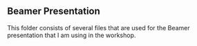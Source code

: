 ## Beamer Presentation

This folder consists of several files that are used for the Beamer presentation that I am using in the workshop.
